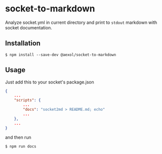# socket-to-markdown

Analyze socket.yml in current directory and print to `stdout` markdown with socket documentation.

## Installation

```
$ npm install --save-dev @aexol/socket-to-markdown
```

## Usage

Just add this to your socket's package.json
```json
{
    ...
    "scripts": {
        ...
        "docs": "socket2md > README.md; echo"
        ...
    },
    ...
}
```

and then run
```sh
$ npm run docs
```